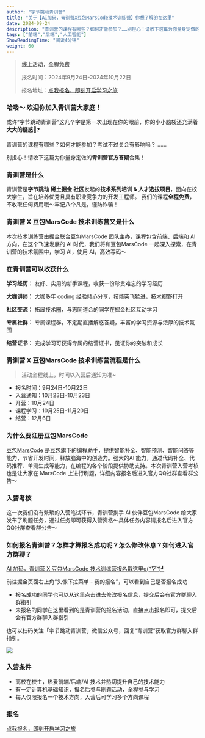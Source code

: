 ```yaml
---
author: "字节跳动青训营"
title: "关于【AI加码，青训营X豆包MarsCode技术训练营】你想了解的在这里"
date: 2024-09-24
description: "青训营的课程有哪些？如何才能参加？……别担心！请收下这篇为你量身定做的「青训营官方答疑」合集！！"
tags: ["前端","后端","人工智能"]
ShowReadingTime: "阅读4分钟"
weight: 60
---
```

> **线上活动，全程免费**
> 
> 报名时间：2024年9月24日-2024年10月22日
> 
> 报名地址：[点我报名，即刻开启学习之旅](https://juejin.cn/activityregister/7381401591805247534/info?utm_source=youthcamp-qa "https://juejin.cn/activityregister/7381401591805247534/info?utm_source=youthcamp-qa")

### 哈喽～ 欢迎你加入青训营大家庭！

或许“字节跳动青训营”这几个字是第一次出现在你的眼前，你的小小脑袋还充满着**大大的疑惑**🤔❓

青训营的课程有哪些？如何才能参加？考试不过关会有影响吗？ ……

别担心！请收下这篇为你量身定做的**青训营官方答疑**合集！

### 青训营是什么

青训营是**字节跳动** **稀土掘金** **社区**发起的**技术系列培训 & 人才选拔项目**，面向在校大学生，旨在培养优秀且具有职业竞争力的开发工程师。 我们的课程**全程免费**，不收取任何费用哦～牢记八个凡是，谨防诈骗！

### 青训营 X 豆包MarsCode 技术训练营又是什么

本次技术训练营由掘金联合豆包MarsCode 团队主办，课程包含前端、后端和 AI 方向，在这个飞速发展的 AI 时代，我们将和豆包MarsCode 一起深入探索，在青训营的技术氛围中，学习 AI，使用 AI，高效写码～

### 在青训营可以收获什么

**学习经历：** 友好、实用的新手课程，收获一份珍贵难忘的学习经历

**大咖讲师：** 大咖多年 coding 经验倾心分享，技能突飞猛进，技术视野打开

**社区交流：** 拓展技术圈，与志同道合的同学在掘金社区互动学习

**专属社群：** 专属课程群，不定期直播解惑答疑，丰富的学习资源与浓厚的技术氛围

**结营证书：** 完成学习可获得专属的结营证书，见证你的突破和成长

### 青训营 X 豆包MarsCode 技术训练营流程是什么

> 活动全程线上，时间以入营后通知为准~

*   报名时间：9月24日-10月22日
*   入营通知：10月23日-10月23日
*   开营：10月24日
*   课程学习：10月25日-11月20日
*   结营：12月6日

### 为什么要注册豆包MarsCode

[豆包MarsCode](https://link.juejin.cn?target=https%3A%2F%2Fwww.marscode.cn%2Fhome%3Futm_source%3Dschool%26utm_medium%3Dyouthcamp%26utm_campaign%3Dtrain "https://www.marscode.cn/home?utm_source=school&utm_medium=youthcamp&utm_campaign=train") 是豆包旗下的编程助手，提供智能补全、智能预测、智能问答等能力，节省开发时间，释放脑海中的创造力。强大的AI 能力，通过代码补全、代码推荐、单测生成等能力，在编程的各个阶段提供协助支持。本次青训营入营考核也是让大家在 MarsCode 上进行刷题，详细内容报名后进入官方QQ社群查看群公告～

### 入营考核

这一次我们没有繁琐的入营笔试环节，青训营携手 AI 伙伴豆包MarsCode 给大家发布了刷题任务，通过任务即可获得入营资格～具体任务内容请报名后进入官方QQ社群查看群公告～

### 如何报名青训营？怎样才算报名成功呢？怎么修改休息？如何进入官方群聊？

[AI 加码，青训营 X 豆包MarsCode 技术训练营报名戳这里o(_^▽^_)┛](https://juejin.cn/activityregister/7381401591805247534/info?utm_source=youthcamp-qa "https://juejin.cn/activityregister/7381401591805247534/info?utm_source=youthcamp-qa")

前往掘金页面右上角“头像下拉菜单 - 我的报名”，可以看到自己是否报名成功

*   报名成功的同学也可以从这里点击进去修改报名信息，提交后会有官方群聊入群指引
*   未报名的同学在这里看到的是青训营的报名活动，直接点击报名即可，提交后会有官方群聊入群指引

也可以扫码关注「字节跳动青训营」微信公众号，回复“青训营”获取官方群聊入群指引。

![](https://p3-juejin.byteimg.com/tos-cn-i-k3u1fbpfcp/c553371a83e44b3796a7c85a32fc6a45~tplv-k3u1fbpfcp-jj-mark:3024:0:0:0:q75.awebp#?w=1280&h=1280&s=29652&e=webp&b=fcfcfc)

### 入营条件

*   高校在校生，热爱前端/后端/AI 技术并热切提升自己的技术能力
*   有一定计算机基础知识，报名后参与刷题活动，全程参与学习
*   每人仅限报名一个技术方向，入营后可学习多个方向课程

### 报名

[点我报名，即刻开启学习之旅](https://juejin.cn/activityregister/7381401591805247534/info?utm_source=youthcamp-qa "https://juejin.cn/activityregister/7381401591805247534/info?utm_source=youthcamp-qa")